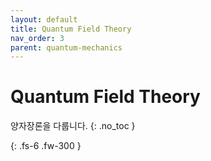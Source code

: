```yaml
---
layout: default
title: Quantum Field Theory
nav_order: 3
parent: quantum-mechanics
---
```


# Quantum Field Theory
양자장론을 다룹니다.
{: .no_toc }


{: .fs-6 .fw-300 }

